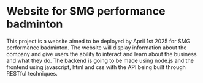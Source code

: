 # Website for SMG performance badminton

This project is a website aimed to be deployed by April 1st 2025 for SMG performance badminton. The website will display information about the company and give users the ability to interact
and learn about the business and what they do. The backend is going to be made using node.js and the frontend using javascript, html and css with the API being built through RESTful techniques.
